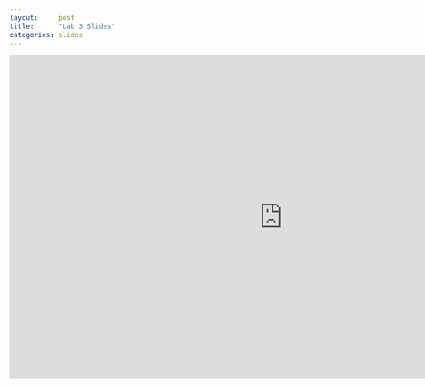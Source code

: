 ```yaml
---
layout:     post
title:      "Lab 3 Slides"
categories: slides
---
```


<iframe src="https://docs.google.com/presentation/d/1XHG0e0SMnvZHWL35wB0ebjpf-7GNpNpY7OfzQ7E2a1w/embed?start=false&loop=false&delayms=60000" width="960" height="569" frameborder="0" allowfullscreen="true" mozallowfullscreen="true" webkitallowfullscreen="true"></iframe>
